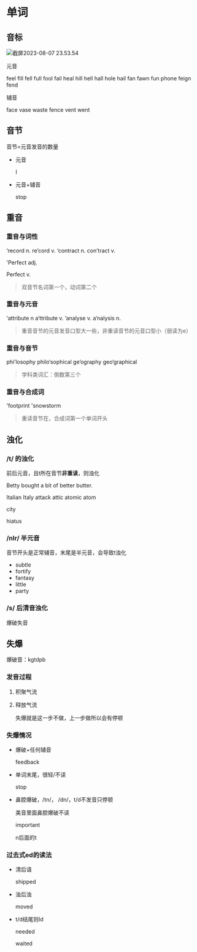# 单词

## 音标

![截屏2023-08-07 23.53.54](https://cdn.jsdelivr.net/gh/davidliuk/images@master/blog/%E6%88%AA%E5%B1%8F2023-08-07%2023.53.54.png)

元音

feel fill fell full fool fail
heal hill hell hall hole hail
fan fawn fun phone feign fend

辅音

face vase waste
fence vent went

## 音节

音节=元音发音的数量

- 元音

  I

- 元音+辅音

  stop

## 重音

### 重音与词性

‘record n.
re’cord v.
‘contract n.
con’tract v.

'Perfect adj.

Perfect v.

> 双音节名词第一个，动词第二个

### 重音与元音

‘attribute n
a‘ttribute v.
’analyse v.
a‘nalysis n.

> 重音音节的元音发音口型大一些，非重读音节的元音口型小（弱读为e）

### 重音与音节

phi’losophy
philo‘sophical
ge’ography
geo‘graphical

> 学科类词汇：倒数第三个

### 重音与合成词

'footprint
'snowstorm

> 重读音节在，合成词第一个单词开头

## 浊化

### /t/ 的浊化

前后元音，且t所在音节**非重读**，则浊化

Betty bought a bit of better butter.

Italian Italy
attack attic
atomic atom

city

hiatus

### /nlr/ 半元音

音节开头是正常辅音，末尾是半元音，会导致t浊化

- subtle
- fortify
- fantasy
- little
- party

### /s/ 后清音浊化

爆破失音

## 失爆

爆破音：kgtdpb

### 发音过程

1. 积聚气流

2. 释放气流

   失爆就是这一步不做，上一步做所以会有停顿

### 失爆情况

- 爆破+任何辅音

  feedback

- 单词末尾，很轻/不读

  stop

- 鼻腔爆破，/tn/， /dn/，t/d不发音只停顿

  美音里面鼻腔爆破不读

  important

  n后面的t



### 过去式ed的读法

- 清后请

  shipped

- 浊后浊

  moved

- t/d结尾则Id

  needed

  waited